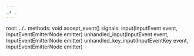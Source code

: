 ```yaml
---
_: _
---
```

root: ../..
methods:    void accept_event()
signals:    input(InputEvent event, InputEventEmitterNode emitter)
            unhandled_input(InputEvent event, InputEventEmitterNode emitter)
            unhandled_key_input(InputEventKey event, InputEventEmitterNode emitter)

<link rel="stylesheet" href="../../wiki.css">
